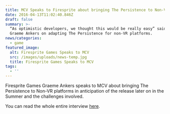 ```yaml
---
title: MCV Speaks to Firesprite about bringing The Persistence to Non-VR platforms
date: 2016-04-13T11:02:40.846Z
draft: false
summary: >-
  “As optimistic developers, we thought this would be really easy” said our MD,
  Graeme Ankers on adapting The Persistence for non-VR platforms.
news/categories:
  - game
featured_image:
  alt: Firesprite Games Speaks to MCV
  src: /images/uploads/news-temp.jpg
  title: Firesprite Games Speaks to MCV
tags:
  - ''
---
```

Firesprite Games Graeme Ankers speaks to MCV about bringing The Persistence to Non-VR platforms in anticipation of the release later on in the Summer and the challenges involved.

You can read the whole entire interview [here](https://www.mcvuk.com/business-news/as-optimistic-developers-we-thought-this-would-be-really-easy-firesprite-on-adapting-vr-title-the-persistence-for-the-flatscreen/).
